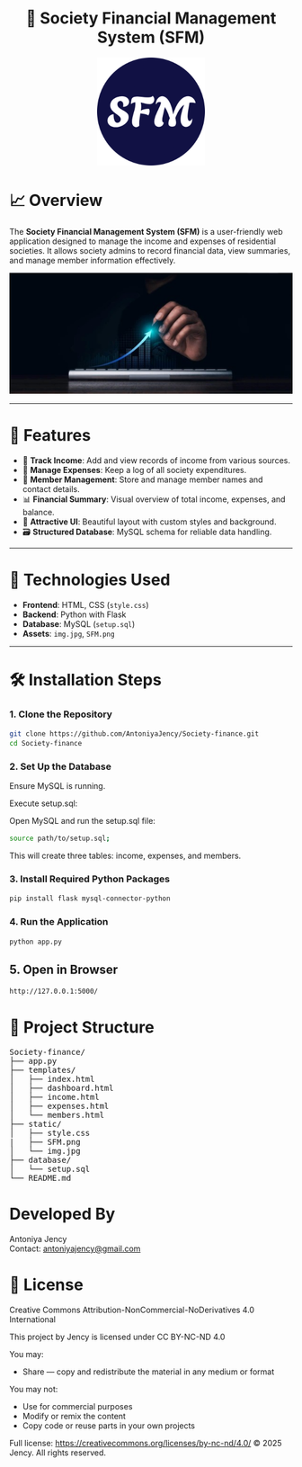<div align="center">
  
# 🏢 Society  Financial  Management  System  (SFM)

</div>

<div align="center">
  
![SFM Logo](https://github.com/AntoniyaJency/Society-finance/blob/main/static/SFM.png)

</div>

# 📈 Overview

The **Society Financial Management System (SFM)** is a user-friendly web application designed to manage the income and expenses of residential societies. It allows society admins to record financial data, view summaries, and manage member information effectively.

![Growth Chart](https://github.com/AntoniyaJency/Society-finance/blob/main/static/img.jpg)

---

# 🚀 Features

- 💸 **Track Income**: Add and view records of income from various sources.
- 🧾 **Manage Expenses**: Keep a log of all society expenditures.
- 👥 **Member Management**: Store and manage member names and contact details.
- 📊 **Financial Summary**: Visual overview of total income, expenses, and balance.
- 🎨 **Attractive UI**: Beautiful layout with custom styles and background.
- 🗃️ **Structured Database**: MySQL schema for reliable data handling.

---

# 🧰 Technologies Used

- **Frontend**: HTML, CSS (`style.css`)
- **Backend**: Python with Flask
- **Database**: MySQL (`setup.sql`)
- **Assets**: `img.jpg`, `SFM.png`

---

# 🛠️ Installation Steps

### 1. Clone the Repository

```bash
git clone https://github.com/AntoniyaJency/Society-finance.git
cd Society-finance
```
### 2. Set Up the Database

Ensure MySQL is running.

Execute setup.sql:

Open MySQL and run the setup.sql file:

```bash
source path/to/setup.sql;
```
This will create three tables: income, expenses, and members.

### 3. Install  Required  Python  Packages
```bash
pip install flask mysql-connector-python
```

### 4. Run  the  Application

```bash
python app.py
```

## 5. Open  in  Browser

```bash
http://127.0.0.1:5000/
```
# 📁 Project Structure
<pre>
Society-finance/
├── app.py
├── templates/
│   ├── index.html
│   ├── dashboard.html
│   ├── income.html
│   ├── expenses.html
│   └── members.html
├── static/
│   ├── style.css 
|   ├── SFM.png
│   └── img.jpg
├── database/
│   └── setup.sql
└── README.md
</pre>

# Developed By
Antoniya Jency <br>
Contact: antoniyajency@gmail.com

# 📜 License

Creative Commons Attribution-NonCommercial-NoDerivatives 4.0 International

This project by Jency is licensed under CC BY-NC-ND 4.0

You may:
- Share — copy and redistribute the material in any medium or format

You may not:
- Use for commercial purposes
- Modify or remix the content
- Copy code or reuse parts in your own projects

Full license: https://creativecommons.org/licenses/by-nc-nd/4.0/
© 2025 Jency. All rights reserved.






